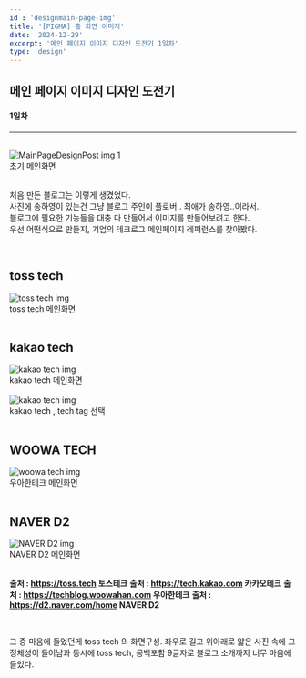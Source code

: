 ```yaml
---
id : 'designmain-page-img'
title: '[PIGMA] 홈 화면 이미지'
date: '2024-12-29'
excerpt: '메인 페이지 이미지 디자인 도전기 1일차'
type: 'design'
---
```


## 메인 페이지 이미지 디자인 도전기
#### 1일차

***

<br>

<div class="markdown">
    <div class="img">
        <img src="/imgs/MainPageDesignPost/main-page-img1.png" alt="MainPageDesignPost img 1" />
        <div class="explanation text-center">
            초기 메인화면
        </div>
    </div>
</div>

<br>

처음 만든 블로그는 이렇게 생겼었다. <br>
사진에 송하영이 있는건 그냥 블로그 주인이 플로버.. 최애가 송하영..이라서.. <br>
블로그에 필요한 기능들을 대충 다 만들어서 이미지를 만들어보려고 한다. <br>
우선 어떤식으로 만들지, 기업의 테크로그 메인페이지 레퍼런스를 찾아봤다. <br>

<br>

<div class="markdown">
    <div class="col">
        <div class="text-center">
            <h2>toss tech</h2>
        </div>
        <div class="img">
            <img src="/imgs/MainPageDesignPost/main-page-img2.png" alt="toss tech img" />
            <div class="explanation text-center">
                toss tech 메인화면
            </div>
        </div>
    </div>
</div>

<br>

<div class="markdown">
    <div class="col">
        <div class="text-center">
            <h2>kakao tech</h2>
        </div>
            <div class="img">
                <img src="/imgs/MainPageDesignPost/main-page-img3.png" alt="kakao tech img" />
                <div class="explanation text-center">
                    kakao tech 메인화면
                </div>
                <br>
                <img src="/imgs/MainPageDesignPost/main-page-img4.png" alt="kakao tech img" />
                <div class="explanation text-center">
                    kakao tech , tech tag 선택
                </div>
            </div>
        </div>
    </div>
</div>

<br>

<div class="markdown">
    <div class="col">
        <div class="text-center">
            <h2>WOOWA TECH</h2>
        </div>
        <div class="img">
            <img src="/imgs/MainPageDesignPost/main-page-img5.png" alt="woowa tech img" />
            <div class="explanation text-center">
                우아한테크 메인화면
            </div>
        </div>
    </div>
</div>

<br>

<div class="markdown">
    <div class="col">
        <div class="text-center">
            <h2>NAVER D2</h2>
        </div>
        <div class="img">
            <img src="/imgs/MainPageDesignPost/main-page-img6.png" alt="NAVER D2 img" />
            <div class="explanation text-center">
                NAVER D2 메인화면
            </div>
        </div>
    </div>
</div>

<br>

**출처 : https://toss.tech 토스테크**
**출처 : https://tech.kakao.com 카카오테크**
**출처 : https://techblog.woowahan.com 우아한테크**
**출처 : https://d2.naver.com/home NAVER D2**

<br>



그 중 마음에 들었던게 toss tech 의 화면구성. 좌우로 길고 위아래로 얇은 사진 속에 그 정체성이 들어남과 동시에 toss tech, 공백포함 9글자로 블로그 소개까지 너무 마음에 들었다.